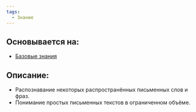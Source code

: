 ```yaml
---
tags:
  - Знание
---
```

## Основывается на:
- [Базовые знания](Базовые%20знания)
## Описание:
- Распознавание некоторых распространённых письменных слов и фраз.
- Понимание простых письменных текстов в ограниченном объёме.